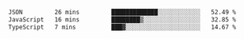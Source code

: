 
<!--START_SECTION:waka-->

```txt
JSON         26 mins         █████████████░░░░░░░░░░░░   52.49 %
JavaScript   16 mins         ████████▒░░░░░░░░░░░░░░░░   32.85 %
TypeScript   7 mins          ███▓░░░░░░░░░░░░░░░░░░░░░   14.67 %
```

<!--END_SECTION:waka-->
